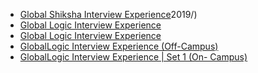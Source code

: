  - [Global Shiksha Interview Experience](https://www.geeksforgeeks.org/global-shiksha-interview-experience/)2019/)
- [Global Logic Interview Experience](https://www.geeksforgeeks.org/global-logic-interview-experience-2/)
- [Global Logic Interview Experience](https://www.geeksforgeeks.org/global-logic-interview-experience/)
- [GlobalLogic Interview Experience (Off-Campus)](https://www.geeksforgeeks.org/globallogic-interview-experience-off-campus/)
- [GlobalLogic Interview Experience | Set 1 (On- Campus)](https://www.geeksforgeeks.org/globallogic-interview-experience-set-1-campus/)